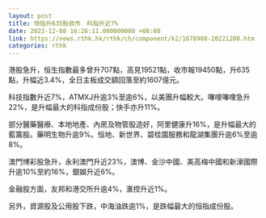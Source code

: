 ```yaml
---
layout: post
title: 恒指升635點收市　科指升近7%
date: 2022-12-08 16:26:11.000000000 +08:00
link: https://news.rthk.hk/rthk/ch/component/k2/1678980-20221208.htm
categories: rthk
---
```


港股急升，恒生指數最多曾升707點，高見19521點，收市報19450點，升635點，升幅近3.4%，全日主板成交額回落至約1607億元。

科技指數升近7%，ATMXJ升逾3%至逾6%，以美團升幅較大。嗶哩嗶哩急升22%，是升幅最大的科指成份股；快手亦升11%。

部分醫藥醫療、本地地產、內房及物管股造好，阿里健康升16%，是升幅最大的藍籌股。藥明生物升逾9%。恒地、新世界、碧桂園服務和龍湖集團升逾6%至逾8%。

澳門博彩股急升，永利澳門升近23%，澳博、金沙中國、美高梅中國和新濠國際升逾10%至約16%，銀娛升近6%。

金融股方面，友邦和港交所升逾4%，滙控升近1%。

另外，資源股及公用股下跌，中海油跌逾1%，是跌幅最大的恒指成份股。
